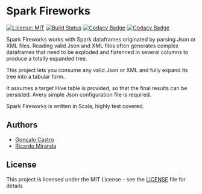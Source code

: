 # Spark Fireworks

[![License: MIT](https://img.shields.io/badge/License-MIT-yellow.svg)](https://opensource.org/licenses/MIT)
[![Build Status](https://travis-ci.org/sparkfireworks/spark-fireworks.svg?branch=master)](https://travis-ci.org/sparkfireworks/spark-fireworks)
[![Codacy Badge](https://api.codacy.com/project/badge/Grade/1b3ede6ca9e6431dbbc5561253b1ccb4)](https://www.codacy.com/app/mail_62/akka-goose-game?utm_source=github.com&amp;utm_medium=referral&amp;utm_content=ricardomiranda/akka-goose-game&amp;utm_campaign=Badge_Grade)
[![Codacy Badge](https://api.codacy.com/project/badge/Coverage/1b3ede6ca9e6431dbbc5561253b1ccb4)](https://www.codacy.com/app/mail_62/akka-goose-game?utm_source=github.com&utm_medium=referral&utm_content=ricardomiranda/akka-goose-game&utm_campaign=Badge_Coverage)

Spark Fireworks works with Spark dataframes originated by parsing Json or XML files. Reading valid Json and XML files often generates complex dataframes that need to be exploded and flatenned in several columns to produce a totally expanded tree.

This project lets you consume any valid Json or XML and fully expand its tree into a tabular form.

It assumes a target Hive table is provided, so that the final results can be persisted. Avery simple Json configuration file is required.

Spark Fireworks is written in Scala, highly test covered.

## Authors
*   [Gonçalo Castro](https://github.comg/oncaloCCastro)
*   [Ricardo Miranda](https://github.com/ricardoMiranda)

## License
This project is licensed under the MIT License - see the [LICENSE](LICENSE) file for details
